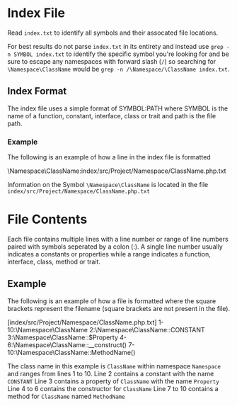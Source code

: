# Index File
Read `index.txt` to identify all symbols and their assocated file locations.

For best results do not parse `index.txt` in its entirety and instead use `grep -n SYMBOL index.txt` to identify the specific symbol you're looking for and
be sure to escape any namespaces with forward slash (`/`) so searching for `\Namespace\ClassName` would be `grep -n /\Namespace/\ClassName index.txt`.

## Index Format
The index file uses a simple format of SYMBOL:PATH where SYMBOL is the name of a function, constant, interface, class or trait and path is the file path.

### Example
The following is an example of how a line in the index file is formatted

\Namespace\ClassName:index/src/Project/Namespace/ClassName.php.txt

Information on the Symbol `\Namespace\ClassName` is located in the file `index/src/Project/Namespace/ClassName.php.txt`

# File Contents
Each file contains multiple lines with a line number or range of line numbers paired with symbols seperated by a colon (:). 
A single line number usually indicates a constants or properties while a range indicates a function, interface, class, method or trait.

## Example
The following is an example of how a file is formatted where the square brackets represent the filename (square brackets are not present in the file).

[index/src/Project/Namespace/ClassName.php.txt]
1-10:\Namespace\ClassName
2:\Namespace\ClassName::CONSTANT
3:\Namespace\ClassName::$Property
4-6:\Namespace\ClassName::__construct()
7-10:\Namespace\ClassName::MethodName()

The class name in this example is `ClassName` within namespace `Namespace` and ranges from lines 1 to 10.
Line 2 contains a constant with the name `CONSTANT`
Line 3 contains a property of `ClassName` with the name `Property`
Line 4 to 6 contains the constructor for `ClassName`
Line 7 to 10 contains a method for `ClassName` named `MethodName`